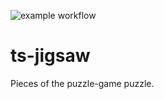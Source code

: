 ![example workflow](https://github.com/maximva/js-jigsaw/actions/workflows/run-tests.yml/badge.svg)

# ts-jigsaw
Pieces of the puzzle-game puzzle.
